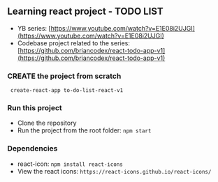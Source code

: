 ## Learning react project - TODO LIST

* YB series: [https://www.youtube.com/watch?v=E1E08i2UJGI](https://www.youtube.com/watch?v=E1E08i2UJGI)
* Codebase project related to the series: [https://github.com/briancodex/react-todo-app-v1](https://github.com/briancodex/react-todo-app-v1)

### CREATE the project from scratch
``` create-react-app to-do-list-react-v1```

### Run this project
* Clone the repository
* Run the project from the root folder: ```npm start```

### Dependencies
* react-icon: ```npm install react-icons```
* View the react icons: ```https://react-icons.github.io/react-icons/```